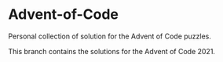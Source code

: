 # Advent-of-Code
 Personal collection of solution for the Advent of Code puzzles.

 This branch contains the solutions for the Advent of Code 2021.
 
